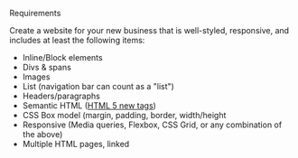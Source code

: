 Requirements

Create a website for your new business that is well-styled, responsive, and includes at least the following items:

- Inline/Block elements
- Divs & spans
- Images
- List (navigation bar can count as a "list")
- Headers/paragraphs
- Semantic HTML ([HTML 5 new tags](http://www.w3schools.com/html/html5_new_elements.asp))
- CSS Box model (margin, padding, border, width/height
- Responsive (Media queries, Flexbox, CSS Grid, or any combination of the above)
- Multiple HTML pages, linked
